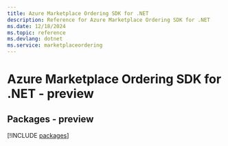 ```yaml
---
title: Azure Marketplace Ordering SDK for .NET
description: Reference for Azure Marketplace Ordering SDK for .NET
ms.date: 12/18/2024
ms.topic: reference
ms.devlang: dotnet
ms.service: marketplaceordering
---
```

# Azure Marketplace Ordering SDK for .NET - preview
## Packages - preview
[!INCLUDE [packages](marketplace-ordering-index.md)]